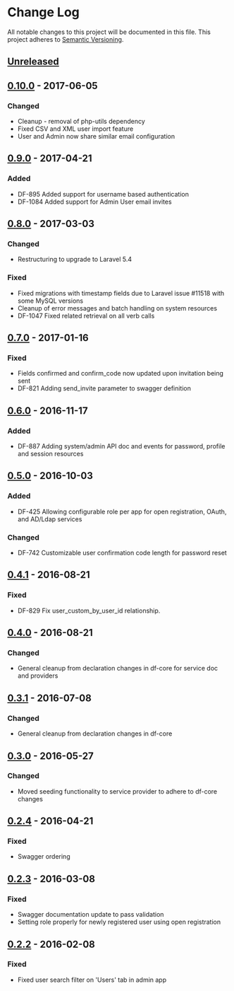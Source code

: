 # Change Log
All notable changes to this project will be documented in this file.
This project adheres to [Semantic Versioning](http://semver.org/).

## [Unreleased]

## [0.10.0] - 2017-06-05
### Changed
- Cleanup - removal of php-utils dependency
- Fixed CSV and XML user import feature
- User and Admin now share similar email configuration

## [0.9.0] - 2017-04-21
### Added
- DF-895 Added support for username based authentication
- DF-1084 Added support for Admin User email invites

## [0.8.0] - 2017-03-03
### Changed
- Restructuring to upgrade to Laravel 5.4

### Fixed
- Fixed migrations with timestamp fields due to Laravel issue #11518 with some MySQL versions
- Cleanup of error messages and batch handling on system resources
- DF-1047 Fixed related retrieval on all verb calls

## [0.7.0] - 2017-01-16
### Fixed
- Fields confirmed and confirm_code now updated upon invitation being sent
- DF-821 Adding send_invite parameter to swagger definition

## [0.6.0] - 2016-11-17
### Added
- DF-887 Adding system/admin API doc and events for password, profile and session resources

## [0.5.0] - 2016-10-03
### Added
- DF-425 Allowing configurable role per app for open registration, OAuth, and AD/Ldap services

### Changed
- DF-742 Customizable user confirmation code length for password reset

## [0.4.1] - 2016-08-21
### Fixed
- DF-829 Fix user_custom_by_user_id relationship.

## [0.4.0] - 2016-08-21
### Changed
- General cleanup from declaration changes in df-core for service doc and providers

## [0.3.1] - 2016-07-08
### Changed
- General cleanup from declaration changes in df-core

## [0.3.0] - 2016-05-27
### Changed
- Moved seeding functionality to service provider to adhere to df-core changes

## [0.2.4] - 2016-04-21
### Fixed
- Swagger ordering

## [0.2.3] - 2016-03-08
### Fixed
- Swagger documentation update to pass validation
- Setting role properly for newly registered user using open registration

## [0.2.2] - 2016-02-08
### Fixed
- Fixed user search filter on 'Users' tab in admin app

[Unreleased]: https://github.com/dreamfactorysoftware/df-user/compare/0.10.0...HEAD
[0.10.0]: https://github.com/dreamfactorysoftware/df-user/compare/0.9.0...0.10.0
[0.9.0]: https://github.com/dreamfactorysoftware/df-user/compare/0.8.0...0.9.0
[0.8.0]: https://github.com/dreamfactorysoftware/df-user/compare/0.7.0...0.8.0
[0.7.0]: https://github.com/dreamfactorysoftware/df-user/compare/0.6.0...0.7.0
[0.6.0]: https://github.com/dreamfactorysoftware/df-user/compare/0.5.0...0.6.0
[0.5.0]: https://github.com/dreamfactorysoftware/df-user/compare/0.4.1...0.5.0
[0.4.1]: https://github.com/dreamfactorysoftware/df-user/compare/0.4.0...0.4.1
[0.4.0]: https://github.com/dreamfactorysoftware/df-user/compare/0.3.1...0.4.0
[0.3.1]: https://github.com/dreamfactorysoftware/df-user/compare/0.3.0...0.3.1
[0.3.0]: https://github.com/dreamfactorysoftware/df-user/compare/0.2.4...0.3.0
[0.2.4]: https://github.com/dreamfactorysoftware/df-user/compare/0.2.3...0.2.4
[0.2.3]: https://github.com/dreamfactorysoftware/df-user/compare/0.2.2...0.2.3
[0.2.2]: https://github.com/dreamfactorysoftware/df-user/compare/0.2.1...0.2.2
[0.2.1]: https://github.com/dreamfactorysoftware/df-user/compare/0.2.0...0.2.1
[0.2.0]: https://github.com/dreamfactorysoftware/df-user/compare/0.1.2...0.2.0
